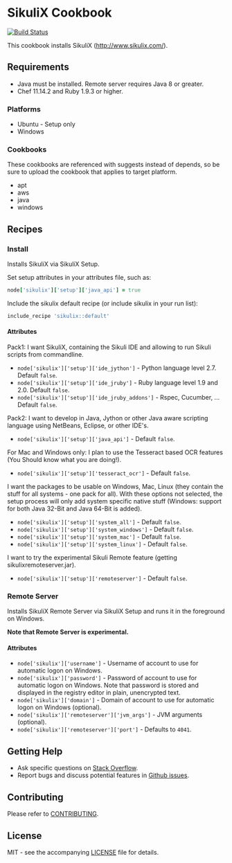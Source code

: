 # SikuliX Cookbook

[![Build Status](https://travis-ci.org/dhoer/chef-sikulix.svg)](https://travis-ci.org/dhoer/chef-sikulix)

This cookbook installs SikuliX (http://www.sikulix.com/).

## Requirements

- Java must be installed.  Remote server requires Java 8 or greater.
- Chef 11.14.2 and Ruby 1.9.3 or higher.

### Platforms

- Ubuntu - Setup only
- Windows

### Cookbooks

These cookbooks are referenced with suggests instead of depends, so be sure to upload the cookbook that applies to 
target platform.

- apt
- aws
- java
- windows

## Recipes

### Install

Installs SikuliX via SikuliX Setup.

Set setup attributes in your attributes file, such as:

```ruby
node['sikulix']['setup']['java_api'] = true
```

Include the sikulix default recipe (or include sikulix in your run list):

```ruby
include_recipe 'sikulix::default'
```

#### Attributes

Pack1: I want SikuliX, containing the Sikuli IDE and allowing to run Sikuli scripts from commandline.

- `node['sikulix']['setup']['ide_jython']` - Python language level 2.7. Default `false`.
- `node['sikulix']['setup']['ide_jruby']` - Ruby language level 1.9 and 2.0. Default `false`.
- `node['sikulix']['setup']['ide_jruby_addons']` - Rspec, Cucumber, ... Default `false`.

Pack2: I want to develop in Java, Jython or other Java aware scripting language using NetBeans, Eclipse, or other IDE's.

- `node['sikulix']['setup']['java_api']` - Default `false`.  

For Mac and Windows only: I plan to use the Tesseract based OCR features (You Should know what you are doing!).

- `node['sikulix']['setup']['tesseract_ocr']` - Default `false`. 

I want the packages to be usable on Windows, Mac, Linux (they contain the stuff for all systems - one pack for all).
With these options not selected, the setup process will only add system specific native stuff (Windows: support for
both Java 32-Bit and Java 64-Bit is added).

- `node['sikulix']['setup']['system_all']` - Default `false`. 
- `node['sikulix']['setup']['system_windows']` - Default `false`. 
- `node['sikulix']['setup']['system_mac']` - Default `false`. 
- `node['sikulix']['setup']['system_linux']` - Default `false`. 

I want to try the experimental Sikuli Remote feature (getting sikulixremoteserver.jar).

- `node['sikulix']['setup']['remoteserver']` - Default `false`. 


### Remote Server

Installs SikuliX Remote Server via SikuliX Setup and runs it in the foreground on Windows. 

**Note that Remote Server is experimental.**

#### Attributes

- `node['sikulix']['username']` - Username of account to use for automatic logon on Windows. 
- `node['sikulix']['password']` - Password of account to use for automatic logon on Windows.
Note that password is stored and displayed in the registry editor in plain, unencrypted text. 
- `node['sikulix']['domain']` - Domain of account to use for automatic logon on Windows (optional).
- `node['sikulix']['remoteserver']['jvm_args']` - JVM arguments (optional).
- `node['sikulix']['remoteserver']['port']` - Defaults to `4041`.

## Getting Help

- Ask specific questions on [Stack Overflow](http://stackoverflow.com/questions/tagged/chef-sikulix).
- Report bugs and discuss potential features in [Github issues](https://github.com/dhoer/chef-sikulix/issues).

## Contributing

Please refer to [CONTRIBUTING](https://github.com/dhoer/chef-sikulix/blob/master/CONTRIBUTING.md).

## License

MIT - see the accompanying [LICENSE](https://github.com/dhoer/chef-sikulix/blob/master/LICENSE.md) file for details.
